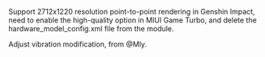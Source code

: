 Support 2712x1220 resolution point-to-point rendering in Genshin Impact, need to enable the high-quality option in MIUI Game Turbo, and delete the hardware_model_config.xml file from the module.<br>

Adjust vibration modification, from @Mly.
